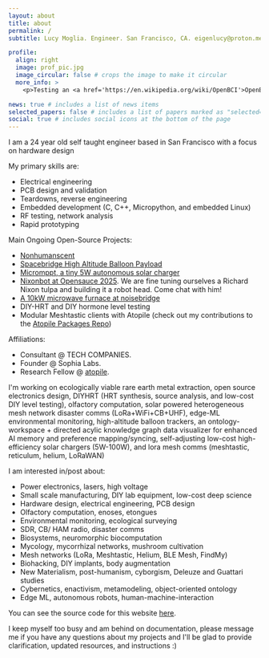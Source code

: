 ```yaml
---
layout: about
title: about
permalink: /
subtitle: Lucy Moglia. Engineer. San Francisco, CA. eigenlucy@proton.me.

profile:
  align: right
  image: prof_pic.jpg
  image_circular: false # crops the image to make it circular
  more_info: >
    <p>Testing an <a href='https://en.wikipedia.org/wiki/OpenBCI'>OpenBCI</a> at Clemson University :3</p>

news: true # includes a list of news items
selected_papers: false # includes a list of papers marked as "selected={true}"
social: true # includes social icons at the bottom of the page
---
```

<p>I am a 24 year old self taught engineer based in San Francisco with a focus on hardware design</p>

My primary skills are:
<ul>
  <li>Electrical engineering</li>
  <li>PCB design and validation</li>
  <li>Teardowns, reverse engineering</li>
  <li>Embedded development (C, C++, Micropython, and embedded Linux)</li>
  <li>RF testing, network analysis</li>
  <li>Rapid prototyping</li>
</ul>

Main Ongoing Open-Source Projects:
<ul>
  <li><a href="https://github.com/eigenlucy/nonhumanscent">Nonhumanscent</a></li>
  <li><a href="https://github.com/eigenlucy/spacebridgehabpcb">Spacebridge High Altitude Balloon Payload</a></li>
  <li><a href="https://github.com/eigenlucy/micromppt">Micromppt, a tiny 5W autonomous solar charger</a></li>
  <li><a href="https://opensauce.com/">Nixonbot at Opensauce 2025</a>. We are fine tuning ourselves a Richard Nixon tulpa and building it a robot head. Come chat with him!</li>
  <li><a href="https://www.noisebridge.net/wiki/Microwave_furnace">A 10kW microwave furnace at noisebridge</a></li>
  <li>DIY-HRT and DIY hormone level testing</li>
  <li>Modular Meshtastic clients with Atopile (check out my contributions to the <a href="https://packages.atopile.io/">Atopile Packages Repo</a>)</li>
</ul>

Affiliations:
<ul>
  <li>Consultant @ TECH COMPANIES.</li>
  <li>Founder @ Sophia Labs.</li>
  <li>Research Fellow @ <a href="https://atopile.io/">atopile</a>.</li>
</ul>

<p>I'm working on ecologically viable rare earth metal extraction, open source electronics design, DIYHRT (HRT synthesis, source analysis, and low-cost DIY level testing), olfactory computation, solar powered heterogeneous mesh network disaster comms (LoRa+WiFi+CB+UHF), edge-ML environmental monitoring, high-altitude balloon trackers, an ontology-workspace + directed acylic knowledge graph data visualizer for enhanced AI memory and preference mapping/syncing, self-adjusting low-cost high-efficiency solar chargers (5W-100W), and lora mesh comms (meshtastic, reticulum, helium, LoRaWAN)</p>

I am interested in/post about:
<ul>
  <li>Power electronics, lasers, high voltage</li>
  <li>Small scale manufacturing, DIY lab equipment, low-cost deep science</li>
  <li>Hardware design, electrical engineering, PCB design</li>
  <li>Olfactory computation, enoses, etongues</li>
  <li>Environmental monitoring, ecological surveying</li>
  <li>SDR, CB/ HAM radio, disaster comms</li>
  <li>Biosystems, neuromorphic biocomputation</li>
  <li>Mycology, mycorrhizal networks, mushroom cultivation</li>
  <li>Mesh networks (LoRa, Meshtastic, Helium, BLE Mesh, FindMy)</li>
  <li>Biohacking, DIY implants, body augmentation</li>
  <li>New Materialism, post-humanism, cyborgism, Deleuze and Guattari studies</li>
  <li>Cybernetics, enactivism, metamodeling, object-oriented ontology</li>
  <li>Edge ML, autonomous robots, human-machine-interaction</li>
</ul>

<p>You can see the source code for this website <a href='https://github.com/eigenlucy/eigenlucy.github.io'>here</a>.</p> I keep myself too busy and am behind on documentation, please message me if you have any questions about my projects and I'll be glad to provide clarification, updated resources, and instructions :)
